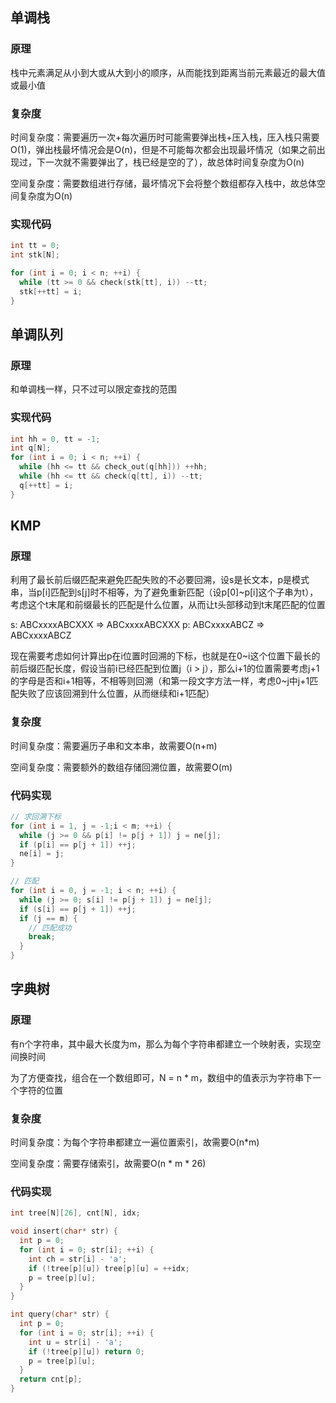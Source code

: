 ## 单调栈

### 原理

栈中元素满足从小到大或从大到小的顺序，从而能找到距离当前元素最近的最大值或最小值

### 复杂度

时间复杂度：需要遍历一次+每次遍历时可能需要弹出栈+压入栈，压入栈只需要O(1)，弹出栈最坏情况会是O(n)，但是不可能每次都会出现最坏情况（如果之前出现过，下一次就不需要弹出了，栈已经是空的了），故总体时间复杂度为O(n)

空间复杂度：需要数组进行存储，最坏情况下会将整个数组都存入栈中，故总体空间复杂度为O(n)

### 实现代码

```c++
int tt = 0;
int stk[N];

for (int i = 0; i < n; ++i) {
  while (tt >= 0 && check(stk[tt], i)) --tt;
  stk[++tt] = i;
}
```

## 单调队列

### 原理

和单调栈一样，只不过可以限定查找的范围

### 实现代码

```c++
int hh = 0, tt = -1;
int q[N];
for (int i = 0; i < n; ++i) {
  while (hh <= tt && check_out(q[hh])) ++hh;
  while (hh <= tt && check(q[tt], i)) --tt;
  q[++tt] = i;
}
```

## KMP

### 原理

利用了最长前后缀匹配来避免匹配失败的不必要回溯，设s是长文本，p是模式串，当p[i]匹配到s[j]时不相等，为了避免重新匹配（设p[0]~p[i]这个子串为t），考虑这个t末尾和前缀最长的匹配是什么位置，从而让t头部移动到t末尾匹配的位置

s: ABCxxxxABCXXX => ABCxxxxABCXXX
p: ABCxxxxABCZ   =>        ABCxxxxABCZ

现在需要考虑如何计算出p在i位置时回溯的下标，也就是在0~i这个位置下最长的前后缀匹配长度，假设当前i已经匹配到位置j（i > j），那么i+1的位置需要考虑j+1的字母是否和i+1相等，不相等则回溯（和第一段文字方法一样，考虑0~j中j+1匹配失败了应该回溯到什么位置，从而继续和i+1匹配）

### 复杂度

时间复杂度：需要遍历子串和文本串，故需要O(n+m)

空间复杂度：需要额外的数组存储回溯位置，故需要O(m)

### 代码实现

```c++
// 求回溯下标
for (int i = 1, j = -1;i < m; ++i) {
  while (j >= 0 && p[i] != p[j + 1]) j = ne[j];
  if (p[i] == p[j + 1]) ++j;
  ne[i] = j;
}

// 匹配
for (int i = 0, j = -1; i < n; ++i) {
  while (j >= 0; s[i] != p[j + 1]) j = ne[j];
  if (s[i] == p[j + 1]) ++j;
  if (j == m) {
    // 匹配成功
    break;
  }
}
```

## 字典树

### 原理

有n个字符串，其中最大长度为m，那么为每个字符串都建立一个映射表，实现空间换时间

为了方便查找，组合在一个数组即可，N = n * m，数组中的值表示为字符串下一个字符的位置

### 复杂度

时间复杂度：为每个字符串都建立一遍位置索引，故需要O(n*m)

空间复杂度：需要存储索引，故需要O(n * m * 26)

### 代码实现

```c++
int tree[N][26], cnt[N], idx;

void insert(char* str) {
  int p = 0;
  for (int i = 0; str[i]; ++i) {
    int ch = str[i] - 'a';
    if (!tree[p][u]) tree[p][u] = ++idx;
    p = tree[p][u];
  }
}

int query(char* str) {
  int p = 0;
  for (int i = 0; str[i]; ++i) {
    int u = str[i] - 'a';
    if (!tree[p][u]) return 0;
    p = tree[p][u];
  }
  return cnt[p];
}
```
